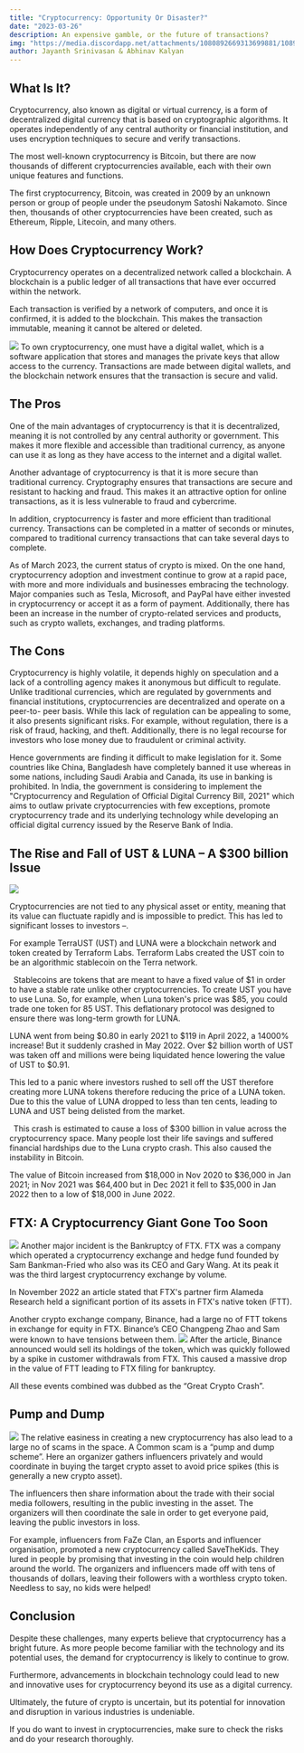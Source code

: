 ```yaml
---
title: "Cryptocurrency: Opportunity Or Disaster?"
date: "2023-03-26"
description: An expensive gamble, or the future of transactions? 
img: "https://media.discordapp.net/attachments/1080892669313699881/1089484764697862284/Aspose.Words.b3b92a46-7766-4b70-ad57-94f1584e01bd.001.jpeg?width=439&height=236"
author: Jayanth Srinivasan & Abhinav Kalyan
---
```



## What Is It?


Cryptocurrency, also known as digital or virtual currency, is a form of decentralized digital currency that is based on cryptographic algorithms. It operates independently of any central authority or financial institution, and uses encryption techniques to secure and verify transactions.  

The most well-known cryptocurrency is Bitcoin, but there are now thousands of different cryptocurrencies available, each with their own unique features and functions.  

The first cryptocurrency, Bitcoin, was created in 2009 by an unknown person or group of people under the pseudonym Satoshi Nakamoto. Since then, thousands of other cryptocurrencies have been created, such as Ethereum, Ripple, Litecoin, and many others. 

## How Does Cryptocurrency Work?

Cryptocurrency operates on a decentralized network called a blockchain. A blockchain is a public ledger of all transactions that have ever occurred within the network.  

Each transaction is verified by a network of computers, and once it is confirmed, it is added to the blockchain. This makes the transaction immutable, meaning it cannot be altered or deleted. 

![](https://media.discordapp.net/attachments/1080892669313699881/1089484764945317898/Aspose.Words.b3b92a46-7766-4b70-ad57-94f1584e01bd.002.jpeg?width=471&height=340)
To own cryptocurrency, one must have a digital wallet, which is a software application that stores and manages the private keys that allow access to the currency. Transactions are made between digital wallets, and the blockchain network ensures that the transaction is secure and valid. 

## The Pros 

One of the main advantages of cryptocurrency is that it is decentralized, meaning it is not controlled by any central authority or government. This makes it more flexible and accessible than traditional currency, as anyone can use it as long as they have access to the internet and a digital wallet. 

Another advantage of cryptocurrency is that it is more secure than traditional currency. Cryptography ensures that transactions are secure and resistant to hacking and fraud. This makes it an attractive option for online transactions, as it is less vulnerable to fraud and cybercrime. 

In addition, cryptocurrency is faster and more efficient than traditional currency. Transactions can be completed in a matter of seconds or minutes, compared to traditional currency transactions that can take several days to complete. 

As of March 2023, the current status of crypto is mixed. On the one hand, cryptocurrency adoption and investment continue to grow at a rapid pace, with more and more individuals and businesses embracing the technology. Major companies such as Tesla, Microsoft, and PayPal have either invested in cryptocurrency or accept it as a form of payment. Additionally, there has been an increase in the number of crypto-related services and products, such as crypto wallets, exchanges, and trading platforms. 

## The Cons 

Cryptocurrency is highly volatile, it depends highly on speculation and a lack of a controlling agency makes it anonymous but difficult to regulate. Unlike traditional currencies, which are regulated by governments and financial institutions, cryptocurrencies are decentralized and operate on a peer-to- peer basis. While this lack of regulation can be appealing to some, it also presents significant risks. For example, without regulation, there is a risk of fraud, hacking, and theft. Additionally, there is no legal recourse for investors who lose money due to fraudulent or criminal activity. 

Hence governments are finding it difficult to make legislation for it. Some countries like China, Bangladesh have completely banned it use whereas in some nations, including Saudi Arabia and Canada, its use in banking is prohibited. In India, the government is considering to implement the "Cryptocurrency and Regulation of Official Digital Currency Bill, 2021" which aims to outlaw private cryptocurrencies with few exceptions, promote cryptocurrency trade and its underlying technology while developing an official digital currency issued by the Reserve Bank of India.  

## The Rise and Fall of UST & LUNA – A $300 billion Issue

![](https://media.discordapp.net/attachments/1080892669313699881/1089484765188608010/Aspose.Words.b3b92a46-7766-4b70-ad57-94f1584e01bd.003.jpeg?width=442&height=249)

Cryptocurrencies are not tied to any physical asset or entity, meaning that its value can fluctuate rapidly and is impossible to predict. This has led to significant losses to investors –. 

For example TerraUST (UST) and LUNA were a blockchain network and token created by Terraform Labs. Terraform Labs created the UST coin to be an algorithmic stablecoin on the Terra network. 

` `Stablecoins are tokens that are meant to have a fixed value of $1 in order to have a stable rate unlike other cryptocurrencies. To create UST you have to use Luna. So, for example, when Luna token's price was $85, you could trade one token for 85 UST. This deflationary protocol was designed to ensure there was long-term growth for LUNA.  

LUNA went from being $0.80 in early 2021 to $119 in April 2022, a 14000% increase! But it suddenly crashed in May 2022. Over $2 billion worth of UST was taken off and millions were being liquidated hence lowering the value of UST to $0.91.  

This led to a panic where investors rushed to sell off the UST therefore creating more LUNA tokens therefore reducing the price of a LUNA token. Due to this the value of LUNA dropped to less than ten cents, leading to LUNA and UST being delisted from the market. 

` `This crash is estimated to cause a loss of $300 billion in value across the cryptocurrency space. Many people lost their life savings and suffered financial hardships due to the Luna crypto crash. This also caused the instability in Bitcoin.  

The value of Bitcoin increased from $18,000 in Nov 2020 to $36,000 in Jan 2021; in Nov 2021 was $64,400 but in Dec 2021 it fell to $35,000 in Jan 2022 then to a low of $18,000 in June 2022.  

## FTX: A Cryptocurrency Giant Gone Too Soon

![](https://media.discordapp.net/attachments/1080892669313699881/1089484765465419786/Aspose.Words.b3b92a46-7766-4b70-ad57-94f1584e01bd.004.jpeg?width=518&height=329)
Another major incident is the Bankruptcy of FTX. FTX was a company which operated a cryptocurrency exchange and hedge fund founded by Sam Bankman-Fried who also was its CEO and Gary Wang. At its peak it was the third largest cryptocurrency exchange by volume.  

In November 2022 an article stated that FTX's partner firm Alameda Research held a significant portion of its assets in FTX's native token (FTT).  

Another crypto exchange company, Binance, had a large no of FTT tokens in exchange for equity in FTX. Binance’s CEO Changpeng Zhao and Sam  were known to have tensions between them. ![](https://media.discordapp.net/attachments/1080892669313699881/1089485468955054220/image.png?width=184&height=150)
After the article, Binance  announced would sell its holdings of the token, which was quickly  followed by a spike in customer withdrawals from FTX. This caused a  massive drop in the value of FTT leading to FTX filing for bankruptcy.  

All these events combined was dubbed as the “Great Crypto Crash”.  

## Pump and Dump

![](https://media.discordapp.net/attachments/1080892669313699881/1089484765733867530/Aspose.Words.b3b92a46-7766-4b70-ad57-94f1584e01bd.007.jpeg?width=653&height=367)
The relative easiness in creating a new cryptocurrency has also lead to a large no of scams in the space. A Common scam is a “pump and dump scheme”. Here an organizer gathers influencers privately and would coordinate in buying the target crypto asset to avoid price spikes (this is generally a new crypto asset).  

The influencers then share information about the trade with their social media followers, resulting in the public investing in the asset. The organizers will then coordinate the sale in order to get everyone paid, leaving the public investors in loss.  

For example, influencers from FaZe Clan, an Esports and influencer organisation, promoted a new cryptocurrency called SaveTheKids. They lured in people by promising that investing in the coin would help children around the world. The organizers and influencers made off with tens of thousands of dollars, leaving their followers with a worthless crypto token. Needless to say, no kids were helped! 

## Conclusion

Despite these challenges, many experts believe that cryptocurrency has a bright future. As more people become familiar with the technology and its potential uses, the demand for cryptocurrency is likely to continue to grow.  

Furthermore, advancements in blockchain technology could lead to new and innovative uses for cryptocurrency beyond its use as a digital currency.  

Ultimately, the future of crypto is uncertain, but its potential for innovation and disruption in various industries is undeniable. 

If you do want to invest in cryptocurrencies, make sure to check the risks and do your research thoroughly. 
